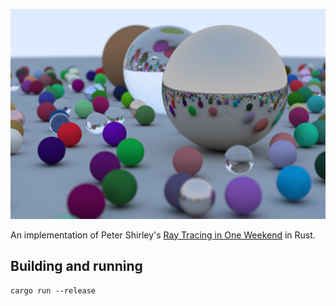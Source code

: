 ![Image](image.png)

An implementation of Peter Shirley's [Ray Tracing in One Weekend](https://raytracing.github.io/books/RayTracingInOneWeekend.html) in Rust.

## Building and running

`cargo run --release`
